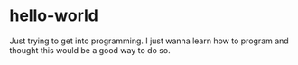 # hello-world
Just trying to get into programming.
I just wanna learn how to program and thought this would be a good way to do so.
